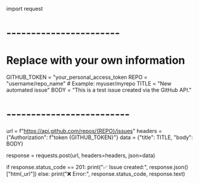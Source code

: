 
import request

# -----------------------
# Replace with your own information
GITHUB_TOKEN = "your_personal_access_token
REPO = "username/repo_name"  # Example: myuser/myrepo
TITLE = "New automated issue"
BODY = "This is a test issue created via the GitHub API."
# -------------------------

url = f"https://api.github.com/repos/{REPO}/issues"
headers = {"Authorization": f"token {GITHUB_TOKEN}"}
data = {"title": TITLE, "body": BODY}

response = requests.post(url, headers=headers, json=data)

if response.status_code == 201:
    print("✅ Issue created:", response.json()["html_url"])
else:
    print("❌ Error:", response.status_code, response.text)
